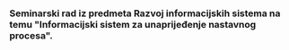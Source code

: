 ### Seminarski rad iz predmeta Razvoj informacijskih sistema na temu "Informacijski sistem za unaprijeđenje nastavnog procesa".
